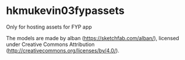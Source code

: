 # hkmukevin03fypassets
Only for hosting assets for FYP app

The models are made by alban (https://sketchfab.com/alban/), licensed under Creative Commons Attribution (http://creativecommons.org/licenses/by/4.0/).
